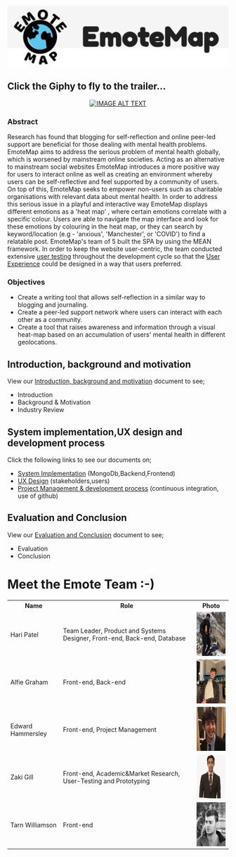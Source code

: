 <p align="center">
<img src="/process/supporting_images/titmp.png" width="650px">
</p>

  ## Click the Giphy to fly to the trailer...

<div align="center" width="560">

  [![IMAGE ALT TEXT](process/supporting_images/flytrailer.gif)](https://www.youtube.com/watch?v=SMLlnLANZNY)

</div>

### Abstract
Research has found that blogging for self-reflection and online peer-led support are beneficial for those dealing with mental health problems. EmoteMap aims to address the serious problem of mental health globally, which is worsened by mainstream online societies. Acting as an alternative to mainstream social websites EmoteMap introduces a more positive way for users to interact online as well as creating an environment whereby users can be self-reflective and feel supported by a community of users. On top of this, EmoteMap seeks to empower non-users such as charitable organisations with relevant data about mental health. In order to address this serious issue in a playful and interactive way EmoteMap displays different emotions as a 'heat map' , where certain emotions correlate with a specific colour. Users are able to navigate the map interface and look for these emotions by colouring in the heat map, or they can search by keyword/location (e.g - 'anxious', 'Manchester', or 'COVID') to find a relatable post. EmoteMap's team of 5 built the SPA by using the MEAN framework. In order to keep the website user-centric, the team conducted extensive [user testing](process/evalSect.md) throughout the development cycle so that the [User Experience](process/uxDesign.md) could be designed in a way that users preferred.

### Objectives
 - Create a writing tool that allows self-reflection in a similar way to blogging and journaling.  
 - Create a peer-led support network where users can interact with each other as a community.      
 - Create a tool that raises awareness and information through a visual heat-map based on an accumulation of users' mental health in different geolocations.

<a name="first"></a>
## Introduction, background and motivation
View our [Introduction, background and motivation](process/introSect.md) document to see;
* Introduction
* Background & Motivation
* Industry Review


<a name="second"></a>
## System implementation,UX design and development process
Click the following links to see our documents on;
* [System Implementation](process/sysImp.md) (MongoDb,Backend,Frontend)
* [UX Design](process/uxDesign.md) (stakeholders,users)
* [Project Management & development process](process/sprints.md) (continuous integration, use of github)



<a name="third"></a>
## Evaluation and Conclusion
View our [Evaluation and Conclusion](process/evalSect.md) document to see;
* Evaluation
* Conclusion


<a align="center" name="team"></a>
# Meet the Emote Team :-)

<table>
<tr>
  <th>Name</th>
  <th>Role</th>
  <th>Photo</th>
</tr>
<tr>
  <td>Hari Patel</td>
  <td>Team Leader, Product and Systems Designer, Front-end, Back-end, Database</td>
  <td><img src="member_photos/HariPatel.jpg" width="100" height="100"></td>
</tr>
<tr>
  <td>Alfie Graham </td>
  <td>Front-end, Back-end</td>
  <td><img src="member_photos/AlfredGraham.jpg" width="100" height="100"></td>
</tr>
<tr>
  <td>Edward Hammersley</td>
  <td>Front-end, Project Management</td>
  <td><img src="member_photos/EdwardHammersley.jpg" width="100" height="100"></td>
</tr>
<tr>
  <td>Zaki Gill</td>
  <td>Front-end, Academic&Market Research, User-Testing and Prototyping</td>
  <td><img src="member_photos/ZakiGill.jpg" width="100" height="100"></td>
</tr>
<tr>
  <td>Tarn Williamson</td>
  <td>Front-end</td>
  <td><img src="member_photos/TarnWilliamson.jpg" width="100" height="100"></td>
</tr>
</table>
